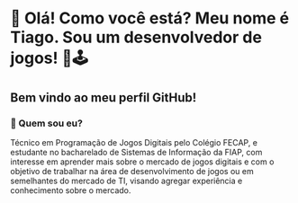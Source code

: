 # 👋 Olá! Como você está? Meu nome é Tiago. Sou um desenvolvedor de jogos! 🙂🕹

## Bem vindo ao meu perfil GitHub! 

### 👤 Quem sou eu? 

Técnico em Programação de Jogos Digitais pelo Colégio FECAP, e estudante no bacharelado de Sistemas de Informação da FIAP, com interesse em aprender mais sobre o mercado de jogos digitais e com o objetivo de trabalhar na área de desenvolvimento de jogos ou em semelhantes do mercado de TI, visando agregar experiência e conhecimento sobre o mercado. 


<!--
**gholyra/gholyra** is a ✨ _special_ ✨ repository because its `README.md` (this file) appears on your GitHub profile.

Here are some ideas to get you started:

- 🔭 I’m currently working on ...
- 🌱 I’m currently learning ...
- 👯 I’m looking to collaborate on ...
- 🤔 I’m looking for help with ...
- 💬 Ask me about ...
- 📫 How to reach me: ...
- 😄 Pronouns: ...
- ⚡ Fun fact: ...
-->
